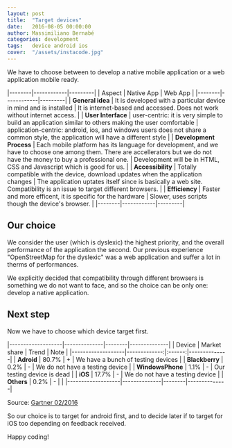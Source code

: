 ```yaml
---
layout: post
title:  "Target devices"
date:   2016-08-05 00:00:00
author: Massimiliano Bernabé
categories: development
tags:	device android ios
cover:  "/assets/instacode.jpg"
---
```


We have to choose between to develop a native mobile application or a web application mobile ready.

|--------|------------|---------|
| Aspect | Native App | Web App |
|--------|------------|---------|
| **General idea** | It is developed with a particular device in mind and is installed | It is internet-based and accessed. Does not work without internet access.  |
| **User Interface** | user-centric: it is very simple to build an application similar to others making the user comfortable | application-centric: android, ios, and windows users does not share a common style, the application will have a different style |
| **Development Process** | Each mobile platform has its language for development, and we have to choose one among them. There are accellerators but we do not have the money to buy a professional one. |  Development will be in HTML, CSS  and Javascript which is good for us. |
| **Accessibility** | Totally compatible with the device, download updates when the application changes | The application uptates itself since is basically a web site. Compatibility is an issue to target different browsers.  |
| **Efficiency** | Faster and more efficent, it is specific for the hardware | Slower, uses scripts though the device's browser.  |
|--------|------------|---------|

## Our choice

We consider the user (which is dyslexic) the highest priority, and the overall performance of the application the second. Our previous experience "OpenStreetMap for the dyslexic" was a web application and suffer a lot in therms of performances.

We explicitly decided that compatibility through different browsers is something we do not want to face, and so the choice can be only one: develop a native application.


## Next step

Now we have to choose which device target first.

|-------------------|--------------|--------|--------------|
| Device            | Market share | Trend  |         Note |
|-------------------|-------------:|:------:|--------------|
| **Adroid**        |        80.7% | +      | We have a bunch of testing devices | 
| **Blackberry**    |         0.2% | -      | We do not have a testing device |
| **WindowsPhone**  |         1.1% | -      | Our testing device is dead |
| **iOS**           |        17.7% | -      | We do not have a testing device |
| **Others**        |         0.2% | -      |              |
|-------------------|--------------|--------|--------------|

Source: [Gartner 02/2016](http://www.gartner.com/newsroom/id/3215217)

So our choice is to target for android first, and to decide later if to target for iOS too depending on feedback received.

Happy coding!
